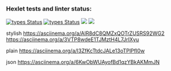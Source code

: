 ### Hexlet tests and linter status:
[![types Status](https://github.com/sraduhin/python-project-lvl2/workflows/hexlet-check/badge.svg)](https://github.com/sraduhin/python-project-lvl2/types)
[![types Status](https://github.com/sraduhin/python-project-lvl2/workflows/tests/badge.svg)](https://github.com/sraduhin/python-project-lvl2/types)
<a href="https://codeclimate.com/github/sraduhin/python-project-lvl2/test_coverage"><img src="https://api.codeclimate.com/v1/badges/582db6069e960a6dc587/test_coverage" /></a>
<a href="https://codeclimate.com/github/sraduhin/python-project-lvl2/maintainability"><img src="https://api.codeclimate.com/v1/badges/582db6069e960a6dc587/maintainability" /></a>


stylish
https://asciinema.org/a/AlR8dC8QMZxQOTrZUSRS92WG2
https://asciinema.org/a/3VTP8wdeE1TJMztH4L7JrIXyu

plain
https://asciinema.org/a/I3ZfKcTtdcJALe13oTPlPfI0w

json
https://asciinema.org/a/6KwObWUAyofBd1qzYBkAKMmJN

